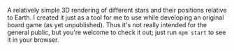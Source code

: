 A relatively simple 3D rendering of different stars and their positions relative to Earth. I created it just as a tool for me to use while developing an original board game (as yet unpublished). Thus it's not really intended for the general public, but you're welcome to check it out; just run `npm start` to see it in your browser.